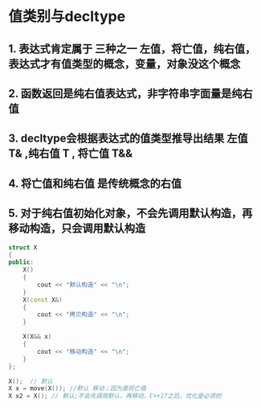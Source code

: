 
# 值类别与decltype

## 1. 表达式肯定属于 三种之一 左值，将亡值，纯右值， 表达式才有值类型的概念，变量，对象没这个概念

## 2. 函数返回是纯右值表达式，非字符串字面量是纯右值

## 3. decltype会根据表达式的值类型推导出结果 左值 T& ,纯右值 T , 将亡值 T&& 

## 4. 将亡值和纯右值 是传统概念的右值

## 5. 对于纯右值初始化对象，不会先调用默认构造，再移动构造，只会调用默认构造

```c++
struct X
{
public:
    X()
    {
        cout << "默认构造" << "\n";
    }
    X(const X&)
    {
        cout << "拷贝构造" << "\n";
    }

    X(X&& x)
    {
        cout << "移动构造" << "\n";
    }
};

X();  // 默认
X x = move(X()); //默认 移动；因为是将亡值
X x2 = X(); // 默认;不会先调用默认，再移动，C++17之后，优化是必须的
```
